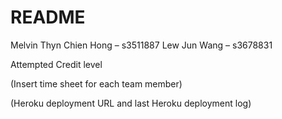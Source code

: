 # README

Melvin Thyn Chien Hong  – s3511887
Lew Jun Wang            – s3678831

Attempted Credit level

(Insert time sheet for each team member)

(Heroku deployment URL and last Heroku deployment log)
